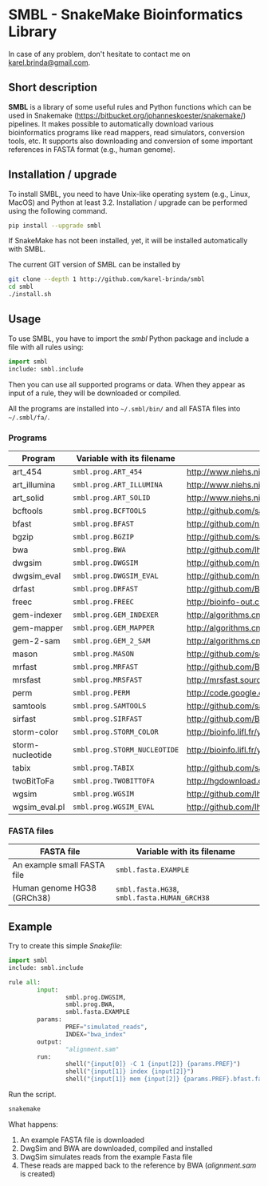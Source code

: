 # SMBL - SnakeMake Bioinformatics Library

In case of any problem, don't hesitate to contact me on karel.brinda@gmail.com.

## Short description

**SMBL** is a library of some useful rules and Python functions which can be used in Snakemake (https://bitbucket.org/johanneskoester/snakemake/) pipelines. It makes possible to automatically
download various bioinformatics programs like read mappers, read simulators, conversion tools, etc.
It supports also downloading and conversion of some important references in FASTA format (e.g., human genome).

## Installation / upgrade

To install SMBL, you need to have Unix-like operating system (e.g., Linux, MacOS) and Python at least 3.2.
Installation / upgrade can be performed using the following command.

```bash
pip install --upgrade smbl
```

If SnakeMake has not been installed, yet, it will
be installed automatically with SMBL.

The current GIT version of SMBL can be installed by 
```bash
git clone --depth 1 http://github.com/karel-brinda/smbl
cd smbl
./install.sh
```

## Usage

To use SMBL, you have to import the *smbl*  Python package and include a file with all rules using:
```python
import smbl
include: smbl.include
```

Then you can use all supported programs or data. When they appear as input of a rule, they will be downloaded or compiled.

All the programs are installed into ```~/.smbl/bin/``` and all FASTA files into ```~/.smbl/fa/```.


### Programs

| Program          | Variable with its filename          | Link |
|------------------|-------------------------------------|------|
| art\_454         | ```smbl.prog.ART_454```             | http://www.niehs.nih.gov/research/resources/software/biostatistics/art/ |
| art\_illumina    | ```smbl.prog.ART_ILLUMINA```        | http://www.niehs.nih.gov/research/resources/software/biostatistics/art/ |
| art\_solid       | ```smbl.prog.ART_SOLID```           | http://www.niehs.nih.gov/research/resources/software/biostatistics/art/ |
| bcftools         | ```smbl.prog.BCFTOOLS```            | http://github.com/samtools/bcftools |
| bfast            | ```smbl.prog.BFAST```               | http://github.com/nh13/bfast |
| bgzip            | ```smbl.prog.BGZIP```               | http://github.com/samtools/htslib
| bwa              | ```smbl.prog.BWA```                 | http://github.com/lh3/bwa |
| dwgsim           | ```smbl.prog.DWGSIM```              | http://github.com/nh13/dwgsim |
| dwgsim\_eval     | ```smbl.prog.DWGSIM_EVAL```         | http://github.com/nh13/dwgsim |
| drfast           | ```smbl.prog.DRFAST```              | http://github.com/BilkentCompGen/drfast |
| freec            | ```smbl.prog.FREEC```               | http://bioinfo-out.curie.fr/projects/freec/ |
| gem-indexer      | ```smbl.prog.GEM_INDEXER```         | http://algorithms.cnag.cat/wiki/The_GEM_library |
| gem-mapper       | ```smbl.prog.GEM_MAPPER```          | http://algorithms.cnag.cat/wiki/The_GEM_library |
| gem-2-sam        | ```smbl.prog.GEM_2_SAM```           | http://algorithms.cnag.cat/wiki/The_GEM_library |
| mason            | ```smbl.prog.MASON```               | http://github.com/seqan/seqan |
| mrfast           | ```smbl.prog.MRFAST```              | http://github.com/BilkentCompGen/mrfast |
| mrsfast          | ```smbl.prog.MRSFAST```             | http://mrsfast.sourceforge.net/ |
| perm             | ```smbl.prog.PERM```                | http://code.google.com/p/perm/ |
| samtools         | ```smbl.prog.SAMTOOLS```            | http://github.com/samtools/samtools |
| sirfast          | ```smbl.prog.SIRFAST```             | http://github.com/BilkentCompGen/sirfast |
| storm-color      | ```smbl.prog.STORM_COLOR```         | http://bioinfo.lifl.fr/yass/iedera_solid/storm/ |
| storm-nucleotide | ```smbl.prog.STORM_NUCLEOTIDE```    | http://bioinfo.lifl.fr/yass/iedera_solid/storm/ |
| tabix            | ```smbl.prog.TABIX```               | http://github.com/samtools/htslib |
| twoBitToFa       | ```smbl.prog.TWOBITTOFA```          | http://hgdownload.cse.ucsc.edu/admin/exe/ |
| wgsim            | ```smbl.prog.WGSIM```               | http://github.com/lh3/wgsim |
| wgsim\_eval.pl   | ```smbl.prog.WGSIM_EVAL```          | http://github.com/lh3/wgsim |
    

### FASTA files

| FASTA file                   | Variable with its filename   |
|------------------------------|------------------------------|
| An example small FASTA file  | ```smbl.fasta.EXAMPLE```     |
| Human genome HG38 (GRCh38)   | ```smbl.fasta.HG38```, ```smbl.fasta.HUMAN_GRCH38 ``` |

## Example

Try to create this simple *Snakefile*:
```python
import smbl
include: smbl.include

rule all:
        input:
                smbl.prog.DWGSIM,
                smbl.prog.BWA,
                smbl.fasta.EXAMPLE
        params:
                PREF="simulated_reads",
                INDEX="bwa_index"
        output:
                "alignment.sam"
        run:
                shell("{input[0]} -C 1 {input[2]} {params.PREF}")
                shell("{input[1]} index {input[2]}")
                shell("{input[1]} mem {input[2]} {params.PREF}.bfast.fastq > alignment.sam")
```

Run the script.
```bash
snakemake
```

What happens:

 1. An example FASTA file is downloaded
 2. DwgSim and BWA are downloaded, compiled and installed
 3. DwgSim simulates reads from the example Fasta file
 4. These reads are mapped back to the reference by BWA (*alignment.sam* is created)
